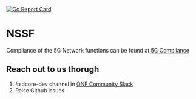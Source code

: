 <!--
SPDX-FileCopyrightText: 2021 Open Networking Foundation <info@opennetworking.org>
Copyright 2019 free5GC.org

SPDX-License-Identifier: Apache-2.0
-->
[![Go Report Card](https://goreportcard.com/badge/github.com/omec-project/nssf)](https://goreportcard.com/report/github.com/omec-project/nssf)

# NSSF

Compliance of the 5G Network functions can be found at [5G Compliance](https://docs.sd-core.opennetworking.org/master/overview/3gpp-compliance-5g.html)

## Reach out to us thorugh

1. #sdcore-dev channel in [ONF Community Slack](https://onf-community.slack.com/)
2. Raise Github issues
